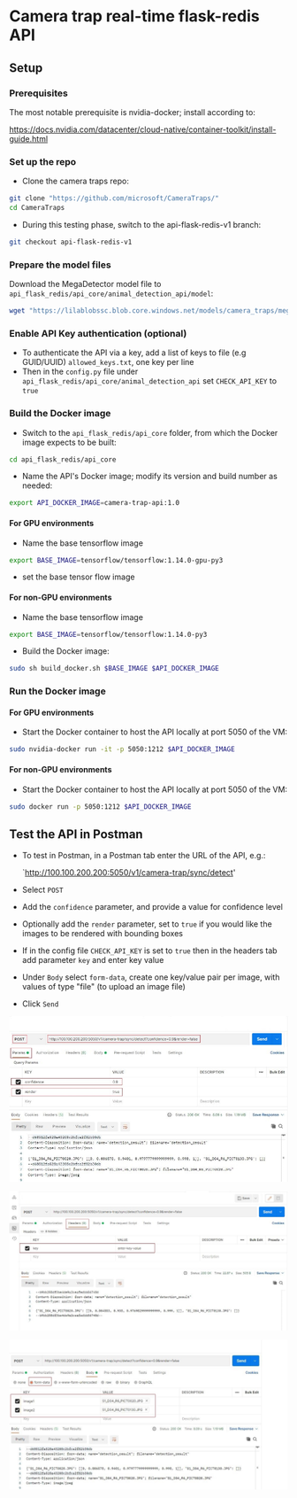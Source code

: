 # Camera trap real-time flask-redis API

## Setup

### Prerequisites

The most notable prerequisite is nvidia-docker; install according to:

<https://docs.nvidia.com/datacenter/cloud-native/container-toolkit/install-guide.html>


### Set up the repo

- Clone the camera traps repo:

```bash
git clone "https://github.com/microsoft/CameraTraps/"
cd CameraTraps
```

- During this testing phase, switch to the api-flask-redis-v1 branch:

```bash
git checkout api-flask-redis-v1
````


### Prepare the model files

Download the MegaDetector model file to `api_flask_redis/api_core/animal_detection_api/model`:

```bash
wget "https://lilablobssc.blob.core.windows.net/models/camera_traps/megadetector/md_v4.1.0/md_v4.1.0.pb" -O api_flask_redis/api_core/animal_detection_api/model/md_v4.1.0.pb
```

### Enable API Key authentication (optional)

 - To authenticate the API via a key, add a list of keys to file (e.g GUID/UUID) `allowed_keys.txt`, one key per line
 - Then in the `config.py` file under `api_flask_redis/api_core/animal_detection_api` set `CHECK_API_KEY` to `true`

### Build the Docker image

- Switch to the `api_flask_redis/api_core` folder, from which the Docker image expects to be built:

```bash
cd api_flask_redis/api_core
```

- Name the API's Docker image; modify its version and build number as needed:
```bash
export API_DOCKER_IMAGE=camera-trap-api:1.0
```

#### For GPU environments

- Name the base tensorflow image
```bash
export BASE_IMAGE=tensorflow/tensorflow:1.14.0-gpu-py3
```

- set the base tensor flow image
#### For non-GPU environments

- Name the base tensorflow image
```bash
export BASE_IMAGE=tensorflow/tensorflow:1.14.0-py3
```

- Build the Docker image:

```bash
sudo sh build_docker.sh $BASE_IMAGE $API_DOCKER_IMAGE
```

### Run the Docker image

#### For GPU environments

- Start the Docker container to host the API locally at port 5050 of the VM:

```bash
sudo nvidia-docker run -it -p 5050:1212 $API_DOCKER_IMAGE
```

#### For non-GPU environments

- Start the Docker container to host the API locally at port 5050 of the VM:

```bash
sudo docker run -p 5050:1212 $API_DOCKER_IMAGE
```

## Test the API in Postman

- To test in Postman, in a Postman tab enter the URL of the API, e.g.:

  `http://100.100.200.200:5050/v1/camera-trap/sync/detect'
  
 - Select `POST`
 - Add the `confidence` parameter, and provide a value for confidence level
 - Optionally add the `render` parameter, set to `true` if you would like the images to be rendered with bounding boxes
 - If in the config file `CHECK_API_KEY` is set to `true` then in the headers tab add parameter `key` and enter key value
 - Under `Body` select `form-data`, create one key/value pair per image, with values of type "file" (to upload an image file)
 - Click `Send`

![Test in postman](images/postman_url_params.jpg)

![Test in postman](images/postman_api_key.jpg)

![Test in postman](images/postman_formdata_images.jpg)